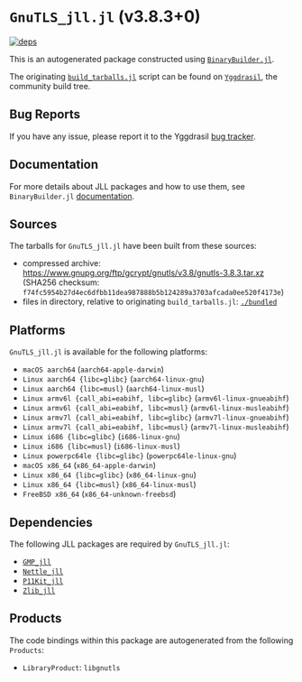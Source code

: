 # `GnuTLS_jll.jl` (v3.8.3+0)

[![deps](https://juliahub.com/docs/GnuTLS_jll/deps.svg)](https://juliahub.com/ui/Packages/GnuTLS_jll/YANfP?page=2)

This is an autogenerated package constructed using [`BinaryBuilder.jl`](https://github.com/JuliaPackaging/BinaryBuilder.jl).

The originating [`build_tarballs.jl`](https://github.com/JuliaPackaging/Yggdrasil/blob/4fd9b4d19969465e6532b84b7c0c34c914f9f186/G/GnuTLS/build_tarballs.jl) script can be found on [`Yggdrasil`](https://github.com/JuliaPackaging/Yggdrasil/), the community build tree.

## Bug Reports

If you have any issue, please report it to the Yggdrasil [bug tracker](https://github.com/JuliaPackaging/Yggdrasil/issues).

## Documentation

For more details about JLL packages and how to use them, see `BinaryBuilder.jl` [documentation](https://docs.binarybuilder.org/stable/jll/).

## Sources

The tarballs for `GnuTLS_jll.jl` have been built from these sources:

* compressed archive: https://www.gnupg.org/ftp/gcrypt/gnutls/v3.8/gnutls-3.8.3.tar.xz (SHA256 checksum: `f74fc5954b27d4ec6dfbb11dea987888b5b124289a3703afcada0ee520f4173e`)
* files in directory, relative to originating `build_tarballs.jl`: [`./bundled`](https://github.com/JuliaPackaging/Yggdrasil/tree/4fd9b4d19969465e6532b84b7c0c34c914f9f186/G/GnuTLS/bundled)

## Platforms

`GnuTLS_jll.jl` is available for the following platforms:

* `macOS aarch64` (`aarch64-apple-darwin`)
* `Linux aarch64 {libc=glibc}` (`aarch64-linux-gnu`)
* `Linux aarch64 {libc=musl}` (`aarch64-linux-musl`)
* `Linux armv6l {call_abi=eabihf, libc=glibc}` (`armv6l-linux-gnueabihf`)
* `Linux armv6l {call_abi=eabihf, libc=musl}` (`armv6l-linux-musleabihf`)
* `Linux armv7l {call_abi=eabihf, libc=glibc}` (`armv7l-linux-gnueabihf`)
* `Linux armv7l {call_abi=eabihf, libc=musl}` (`armv7l-linux-musleabihf`)
* `Linux i686 {libc=glibc}` (`i686-linux-gnu`)
* `Linux i686 {libc=musl}` (`i686-linux-musl`)
* `Linux powerpc64le {libc=glibc}` (`powerpc64le-linux-gnu`)
* `macOS x86_64` (`x86_64-apple-darwin`)
* `Linux x86_64 {libc=glibc}` (`x86_64-linux-gnu`)
* `Linux x86_64 {libc=musl}` (`x86_64-linux-musl`)
* `FreeBSD x86_64` (`x86_64-unknown-freebsd`)

## Dependencies

The following JLL packages are required by `GnuTLS_jll.jl`:

* [`GMP_jll`](https://github.com/JuliaBinaryWrappers/GMP_jll.jl)
* [`Nettle_jll`](https://github.com/JuliaBinaryWrappers/Nettle_jll.jl)
* [`P11Kit_jll`](https://github.com/JuliaBinaryWrappers/P11Kit_jll.jl)
* [`Zlib_jll`](https://github.com/JuliaBinaryWrappers/Zlib_jll.jl)

## Products

The code bindings within this package are autogenerated from the following `Products`:

* `LibraryProduct`: `libgnutls`
